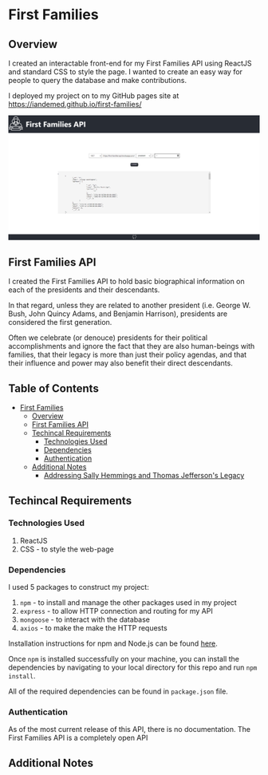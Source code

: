 # First Families

## Overview

I created an interactable front-end for my First Families API using ReactJS and standard CSS to style the page. I wanted to create an easy way for people to query the database and make contributions.

I deployed my project on to my GitHub pages site at https://iandemed.github.io/first-families/

![image](./homepage_screenshot.PNG)

## First Families API

I created the First Families API to hold basic biographical information on each of the presidents and their descendants.

In that regard, unless they are related to another president (i.e. George W. Bush, John Quincy Adams, and Benjamin Harrison), presidents are considered the first generation.

Often we celebrate (or denouce) presidents for their political accomplishments and ignore the fact that they are also human-beings with families, that their legacy is more than just their policy agendas, and that their influence and power may also benefit their direct descendants.

## Table of Contents

- [First Families](#first-families-api)
  - [Overview](#overview)
  - [First Families API](first-families-api)
  - [Techincal Requirements](#techincal-requirements)
    - [Technologies Used](#technologies-used)
    - [Dependencies](#dependencies)
    - [Authentication](#authentication)
  - [Additional Notes](#additional-notes)
    - [Addressing Sally Hemmings and Thomas Jefferson's Legacy](#addressing-sally-hemmings-and-thomas-jefferson-s-legacy)

## Techincal Requirements

### Technologies Used

1. ReactJS
2. CSS - to style the web-page

### Dependencies

I used 5 packages to construct my project:

1. `npm` - to install and manage the other packages used in my project
2. `express` - to allow HTTP connection and routing for my API
3. `mongoose` - to interact with the database
4. `axios` - to make the make the HTTP requests

Installation instructions for npm and Node.js can be found [here](https://www.npmjs.com/get-npm).

Once `npm` is installed successfully on your machine, you can install the dependencies by navigating to your local directory for this repo and run `npm install`.

All of the required dependencies can be found in `package.json` file.

### Authentication

As of the most current release of this API, there is no documentation. The First Families API is a completely open API

## Additional Notes
